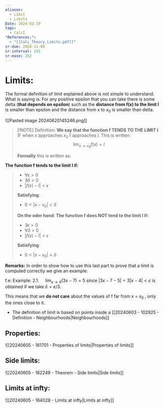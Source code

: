 ```yaml
---
aliases:
  - Limit
  - Limits
Date: 2024-03-19
tags:
  - CalcI
"References:":
  - "[[Calc_Theory_Limits.pdf]]"
sr-due: 2024-11-08
sr-interval: 141
sr-ease: 252
---
```

# Limits: 

The formal definition of limit explained above is not simple to understand. 
What is saying is:
For any positive epsilon that you can take there is some delta (**that depends on epsilon**) such as the **distance from f(x) to the limit l** is smaller than epsilon and the distance from x to $x_0$ is smaller than delta.

![[Pasted image 20240620145246.png]]

> [!NOTE] Definition:
> **We say that the function f TENDS TO THE LIMIT l** IF when x approaches $x_0$ f approaches l. 
This is written: 
>$$
\lim_{x\rightarrow x_0}f(x) = l
>$$
>
>**Formally** this is written as:
>
**The function f tends to the limit l if:**
>+ $\forall \epsilon > 0$ 
>+ $\exists \delta> 0$
>+ $|f(x) - l| < \epsilon$
>
>
>**Satisfying**: 
>  + $0< |x-x_0| < \delta$
>  
>  
>  
> **On the oder hand: The function f does NOT tend to the limit l if:**
> 
>+ $\exists \epsilon > 0$ 
>+ $\forall \delta> 0$
>+ $|f(x) - l| > \epsilon$
>  
>**Satisfying**: 
>  + $0< |x-x_0| < \delta$
> 

**Remarks:**
 In order to show how to use this last part to prove that a limit is computed correctly we give an example: 
 
 f.e: 
	Example: 2.1. $\quad \lim _{x \rightarrow 4}(3 x-7)=5$ since $|3 x-7-5|=3|x-4|<\varepsilon$ is obtained if we take $\delta=\varepsilon / 3$.

This means that we **do not care** about the values of f far from x = $x_0$ , only the ones close to it. 

+ The definition of limit is based on points inside a [[20240603 - 102925 - Definition - Neighbourhoods|Neighbourhoods]]

## Properties: 

![[20240605 - 161701 - Properties of limits|Properties of limits]]

## Side limits: 
![[20240605 - 162249 - Theorem - Side limits|Side limits]]
## Limits at infty:

![[20240605 - 164028 - Limits at infty|Limits at infty]]



